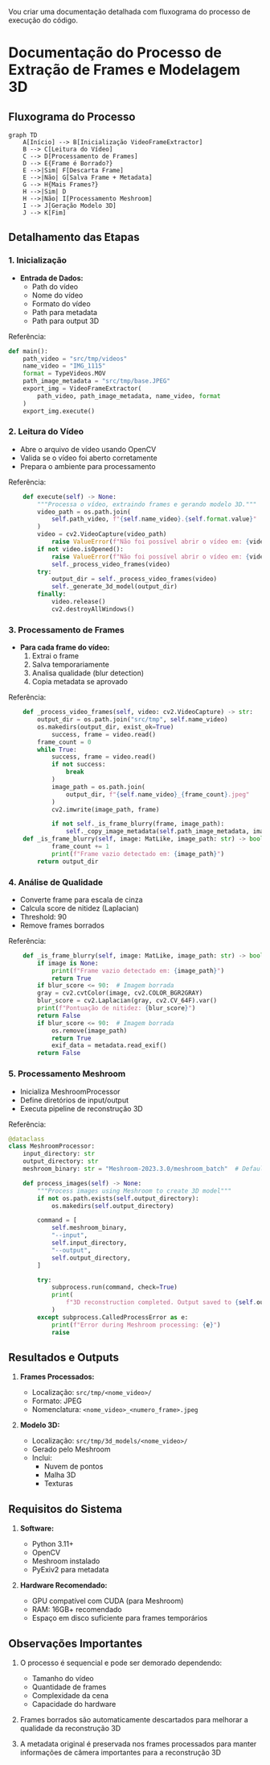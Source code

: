 Vou criar uma documentação detalhada com fluxograma do processo de execução do código.

# Documentação do Processo de Extração de Frames e Modelagem 3D

## Fluxograma do Processo

```mermaid
graph TD
    A[Início] --> B[Inicialização VideoFrameExtractor]
    B --> C[Leitura do Vídeo]
    C --> D[Processamento de Frames]
    D --> E{Frame é Borrado?}
    E -->|Sim| F[Descarta Frame]
    E -->|Não| G[Salva Frame + Metadata]
    G --> H{Mais Frames?}
    H -->|Sim| D
    H -->|Não| I[Processamento Meshroom]
    I --> J[Geração Modelo 3D]
    J --> K[Fim]
```

## Detalhamento das Etapas

### 1. Inicialização
- **Entrada de Dados:**
  - Path do vídeo
  - Nome do vídeo
  - Formato do vídeo
  - Path para metadata
  - Path para output 3D

Referência:

```5:13:main.py
def main():
    path_video = "src/tmp/videos"
    name_video = "IMG_1115"
    format = TypeVideos.MOV
    path_image_metadata = "src/tmp/base.JPEG"
    export_img = VideoFrameExtractor(
        path_video, path_image_metadata, name_video, format
    )
    export_img.execute()
```


### 2. Leitura do Vídeo
- Abre o arquivo de vídeo usando OpenCV
- Valida se o vídeo foi aberto corretamente
- Prepara o ambiente para processamento

Referência:

```22:37:src/converter/services/export_img.py
    def execute(self) -> None:
        """Processa o vídeo, extraindo frames e gerando modelo 3D."""
        video_path = os.path.join(
            self.path_video, f"{self.name_video}.{self.format.value}"
        )
        video = cv2.VideoCapture(video_path)
            raise ValueError(f"Não foi possível abrir o vídeo em: {video_path}")
        if not video.isOpened():
            raise ValueError(f"Não foi possível abrir o vídeo em: {video_path}")
            self._process_video_frames(video)
        try:
            output_dir = self._process_video_frames(video)
            self._generate_3d_model(output_dir)
        finally:
            video.release()
            cv2.destroyAllWindows()
```


### 3. Processamento de Frames
- **Para cada frame do vídeo:**
  1. Extrai o frame
  2. Salva temporariamente
  3. Analisa qualidade (blur detection)
  4. Copia metadata se aprovado

Referência:

```39:59:src/converter/services/export_img.py
    def _process_video_frames(self, video: cv2.VideoCapture) -> str:
        output_dir = os.path.join("src/tmp", self.name_video)
        os.makedirs(output_dir, exist_ok=True)
            success, frame = video.read()
        frame_count = 0
        while True:
            success, frame = video.read()
            if not success:
                break
            )
            image_path = os.path.join(
                output_dir, f"{self.name_video}_{frame_count}.jpeg"
            )
            cv2.imwrite(image_path, frame)

            if not self._is_frame_blurry(frame, image_path):
                self._copy_image_metadata(self.path_image_metadata, image_path)
    def _is_frame_blurry(self, image: MatLike, image_path: str) -> bool:
            frame_count += 1
            print(f"Frame vazio detectado em: {image_path}")
        return output_dir
```


### 4. Análise de Qualidade
- Converte frame para escala de cinza
- Calcula score de nitidez (Laplacian)
- Threshold: 90
- Remove frames borrados

Referência:

```61:74:src/converter/services/export_img.py
    def _is_frame_blurry(self, image: MatLike, image_path: str) -> bool:
        if image is None:
            print(f"Frame vazio detectado em: {image_path}")
            return True
        if blur_score <= 90:  # Imagem borrada
        gray = cv2.cvtColor(image, cv2.COLOR_BGR2GRAY)
        blur_score = cv2.Laplacian(gray, cv2.CV_64F).var()
        print(f"Pontuação de nitidez: {blur_score}")
        return False
        if blur_score <= 90:  # Imagem borrada
            os.remove(image_path)
            return True
            exif_data = metadata.read_exif()
        return False
```


### 5. Processamento Meshroom
- Inicializa MeshroomProcessor
- Define diretórios de input/output
- Executa pipeline de reconstrução 3D

Referência:

```7:33:src/converter/services/meshroom_processor.py
@dataclass
class MeshroomProcessor:
    input_directory: str
    output_directory: str
    meshroom_binary: str = "Meshroom-2023.3.0/meshroom_batch"  # Default Meshroom CLI command

    def process_images(self) -> None:
        """Process images using Meshroom to create 3D model"""
        if not os.path.exists(self.output_directory):
            os.makedirs(self.output_directory)

        command = [
            self.meshroom_binary,
            "--input",
            self.input_directory,
            "--output",
            self.output_directory,
        ]

        try:
            subprocess.run(command, check=True)
            print(
                f"3D reconstruction completed. Output saved to {self.output_directory}"
            )
        except subprocess.CalledProcessError as e:
            print(f"Error during Meshroom processing: {e}")
            raise
```


## Resultados e Outputs

1. **Frames Processados:**
   - Localização: `src/tmp/<nome_video>/`
   - Formato: JPEG
   - Nomenclatura: `<nome_video>_<numero_frame>.jpeg`

2. **Modelo 3D:**
   - Localização: `src/tmp/3d_models/<nome_video>/`
   - Gerado pelo Meshroom
   - Inclui:
     - Nuvem de pontos
     - Malha 3D
     - Texturas

## Requisitos do Sistema

1. **Software:**
   - Python 3.11+
   - OpenCV
   - Meshroom instalado
   - PyExiv2 para metadata

2. **Hardware Recomendado:**
   - GPU compatível com CUDA (para Meshroom)
   - RAM: 16GB+ recomendado
   - Espaço em disco suficiente para frames temporários

## Observações Importantes

1. O processo é sequencial e pode ser demorado dependendo:
   - Tamanho do vídeo
   - Quantidade de frames
   - Complexidade da cena
   - Capacidade do hardware

2. Frames borrados são automaticamente descartados para melhorar a qualidade da reconstrução 3D

3. A metadata original é preservada nos frames processados para manter informações de câmera importantes para a reconstrução 3D

